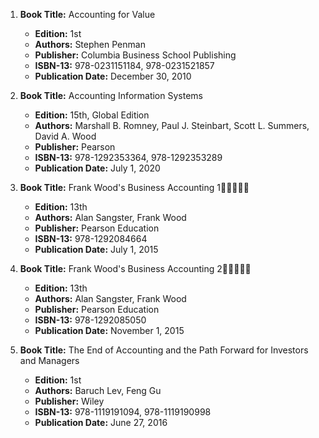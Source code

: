 1. **Book Title:** Accounting for Value
   - **Edition:** 1st
   - **Authors:** Stephen Penman
   - **Publisher:** Columbia Business School Publishing
   - **ISBN-13:** 978-0231151184, 978-0231521857
   - **Publication Date:** December 30, 2010

2. **Book Title:** Accounting Information Systems
   - **Edition:** 15th, Global Edition
   - **Authors:** Marshall B. Romney, Paul J. Steinbart, Scott L. Summers, David A. Wood
   - **Publisher:** Pearson
   - **ISBN-13:** 978-1292353364, 978-1292353289
   - **Publication Date:** July 1, 2020

3. **Book Title:** Frank Wood's Business Accounting 1🚨🚨🚨🚨🚨
   - **Edition:** 13th
   - **Authors:** Alan Sangster, Frank Wood
   - **Publisher:** Pearson Education
   - **ISBN-13:** 978-1292084664
   - **Publication Date:** July 1, 2015

4. **Book Title:** Frank Wood's Business Accounting 2🚨🚨🚨🚨🚨
   - **Edition:** 13th
   - **Authors:** Alan Sangster, Frank Wood
   - **Publisher:** Pearson Education
   - **ISBN-13:** 978-1292085050
   - **Publication Date:** November 1, 2015

5. **Book Title:** The End of Accounting and the Path Forward for Investors and Managers
   - **Edition:** 1st
   - **Authors:** Baruch Lev, Feng Gu
   - **Publisher:** Wiley
   - **ISBN-13:** 978-1119191094, 978-1119190998
   - **Publication Date:** June 27, 2016
